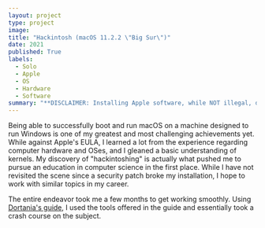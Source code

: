 ```yaml
---
layout: project
type: project
image: 
title: "Hackintosh (macOS 11.2.2 \"Big Sur\")"
date: 2021
published: True
labels:
  - Solo
  - Apple
  - OS
  - Hardware
  - Software
summary: "**DISCLAIMER: Installing Apple software, while NOT illegal, does violate the End User License Agreement (EULA)** macOS 11.2.2 Big Sur running on an HP 800 G1 SFF."
---
```



Being able to successfully boot and run macOS on a machine designed to run Windows is one of my greatest and most challenging achievements yet. While against Apple's EULA, I learned a lot from the experience regarding computer hardware and OSes, and I gleaned a basic understanding of kernels. My discovery of "hackintoshing" is actually what pushed me to pursue an education in computer science in the first place. While I have not revisited the scene since a security patch broke my installation, I hope to work with similar topics in my career.

The entire endeavor took me a few months to get working smoothly. Using [Dortania's guide]([url](https://dortania.github.io/OpenCore-Install-Guide/)https://dortania.github.io/OpenCore-Install-Guide/), I used the tools offered in the guide and essentially took a crash course on the subject. 
